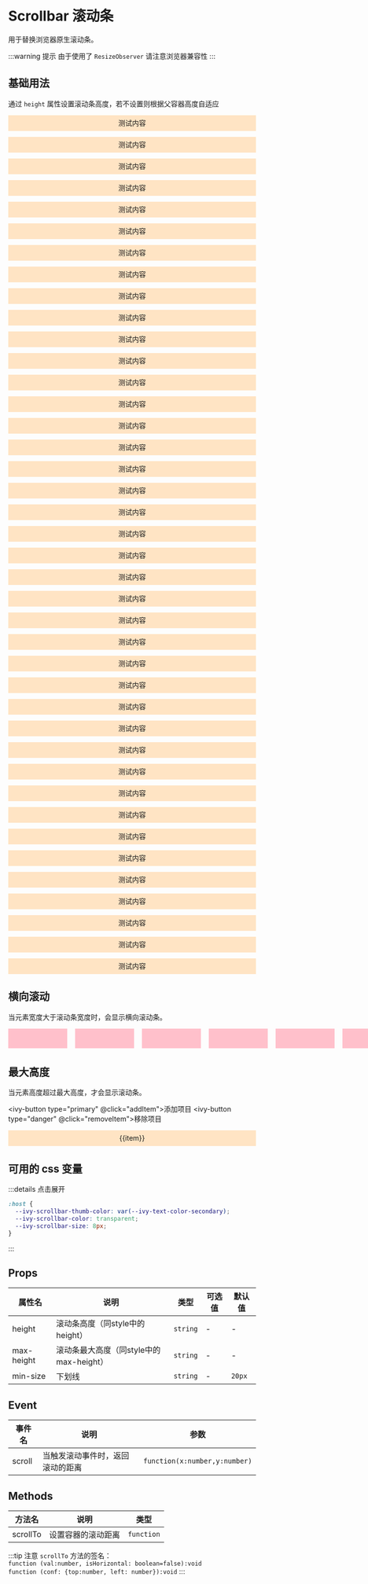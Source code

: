# Scrollbar 滚动条

用于替换浏览器原生滚动条。

:::warning 提示
由于使用了 `ResizeObserver` 请注意浏览器兼容性
:::

## 基础用法

通过 `height` 属性设置滚动条高度，若不设置则根据父容器高度自适应

<ivy-scrollbar height="500px">
    <div class="vertical-item">测试内容</div>
    <div class="vertical-item">测试内容</div>
    <div class="vertical-item">测试内容</div>
    <div class="vertical-item">测试内容</div>
    <div class="vertical-item">测试内容</div>
    <div class="vertical-item">测试内容</div>
    <div class="vertical-item">测试内容</div>
    <div class="vertical-item">测试内容</div>
    <div class="vertical-item">测试内容</div>
    <div class="vertical-item">测试内容</div>
    <div class="vertical-item">测试内容</div>
    <div class="vertical-item">测试内容</div>
    <div class="vertical-item">测试内容</div>
    <div class="vertical-item">测试内容</div>
    <div class="vertical-item">测试内容</div>
    <div class="vertical-item">测试内容</div>
    <div class="vertical-item">测试内容</div>
    <div class="vertical-item">测试内容</div>
    <div class="vertical-item">测试内容</div>
    <div class="vertical-item">测试内容</div>
    <div class="vertical-item">测试内容</div>
    <div class="vertical-item">测试内容</div>
    <div class="vertical-item">测试内容</div>
    <div class="vertical-item">测试内容</div>
    <div class="vertical-item">测试内容</div>
    <div class="vertical-item">测试内容</div>
    <div class="vertical-item">测试内容</div>
    <div class="vertical-item">测试内容</div>
    <div class="vertical-item">测试内容</div>
    <div class="vertical-item">测试内容</div>
    <div class="vertical-item">测试内容</div>
    <div class="vertical-item">测试内容</div>
    <div class="vertical-item">测试内容</div>
    <div class="vertical-item">测试内容</div>
    <div class="vertical-item">测试内容</div>
    <div class="vertical-item">测试内容</div>
    <div class="vertical-item">测试内容</div>
    <div class="vertical-item">测试内容</div>
    <div class="vertical-item">测试内容</div>
    <div class="vertical-item">测试内容</div>
</ivy-scrollbar>

## 横向滚动

当元素宽度大于滚动条宽度时，会显示横向滚动条。

<ivy-scrollbar>
<div style="width: max-content">
    <div class="horizontal-item"></div>
    <div class="horizontal-item"></div>
    <div class="horizontal-item"></div>
    <div class="horizontal-item"></div>
    <div class="horizontal-item"></div>
    <div class="horizontal-item"></div>
    <div class="horizontal-item"></div>
    <div class="horizontal-item"></div>
    <div class="horizontal-item"></div>
    <div class="horizontal-item"></div>
    <div class="horizontal-item"></div>
    <div class="horizontal-item"></div>
    <div class="horizontal-item"></div>
    <div class="horizontal-item"></div>
    <div class="horizontal-item"></div>
    <div class="horizontal-item"></div>
</div>
</ivy-scrollbar>

## 最大高度

当元素高度超过最大高度，才会显示滚动条。

<ivy-button type="primary" @click="addItem">添加项目</ivy-button>
<ivy-button type="danger" @click="removeItem">移除项目</ivy-button>

<ivy-scrollbar max-height="300px" style="margin-top: 16px;">
<div class="vertical-item" v-for="item in list" :key="item">{{item}}</div>
</ivy-scrollbar>

## 可用的 css 变量

:::details 点击展开

```css
:host {
  --ivy-scrollbar-thumb-color: var(--ivy-text-color-secondary);
  --ivy-scrollbar-color: transparent;
  --ivy-scrollbar-size: 8px;
}
```

:::

## Props

| 属性名     | 说明                                    | 类型     | 可选值 | 默认值 |
| ---------- | --------------------------------------- | -------- | ------ | ------ |
| height     | 滚动条高度（同style中的height）         | `string` | -      | -      |
| max-height | 滚动条最大高度（同style中的max-height） | `string` | -      | -      |
| min-size   | 下划线                                  | `string` | -      | `20px` |

## Event

| 事件名 | 说明                             | 参数                          |
| ------ | -------------------------------- | ----------------------------- |
| scroll | 当触发滚动事件时，返回滚动的距离 | `function(x:number,y:number)` |

## Methods

| 方法名   | 说明               | 类型       |
| -------- | ------------------ | ---------- |
| scrollTo | 设置容器的滚动距离 | `function` |

:::tip 注意
`scrollTo` 方法的签名：<br>
`function (val:number, isHorizontal: boolean=false):void`<br>
`function (conf: {top:number, left: number}):void`
:::

<script setup>
import { ref } from 'vue'
const list = ref([1,2,3,4,5])
const addItem = () => {
    list.value.push(list.value.length + 1)
}
const removeItem = () => {
    list.value.pop()
}
</script>

<style lang="scss" scoped>
.vertical-item {
    line-height: 32px;
    text-align: center;
    background-color: bisque;
    & + & {
        margin-top: 12px;
    }
}
.horizontal-item {
    height: 40px;
    width: 120px;
    background-color:pink;
    display: inline-block;
}
.horizontal-item + .horizontal-item{
    margin-left: 12px;
}
</style>

